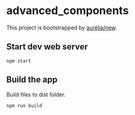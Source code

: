# advanced_components

This project is bootstrapped by [aurelia/new](https://github.com/aurelia/new).

## Start dev web server

    npm start

## Build the app

Build files to dist folder.

    npm run build

